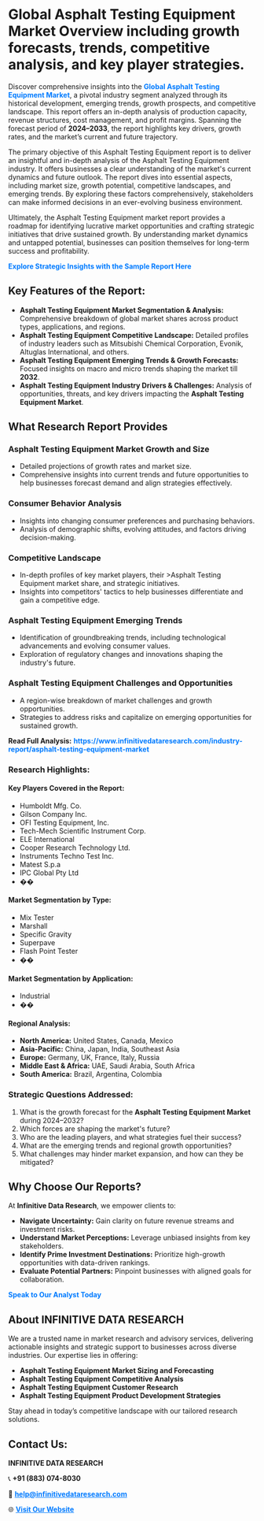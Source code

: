 <h1>Global Asphalt Testing Equipment Market Overview including growth forecasts, trends, competitive analysis, and key player strategies.</h1>
<p>
Discover comprehensive insights into the 
<a href="https://www.infinitivedataresearch.com/industry-report/asphalt-testing-equipment-market" rel="dofollow" style="color: #007BFF; text-decoration: none;"><strong>Global Asphalt Testing Equipment Market</strong></a>, a pivotal industry segment analyzed through its historical development, emerging trends, growth prospects, and competitive landscape. This report offers an in-depth analysis of production capacity, revenue structures, cost management, and profit margins. Spanning the forecast period of <strong>2024–2033</strong>, the report highlights key drivers, growth rates, and the market’s current and future trajectory.
</p>
<p>
The primary objective of this Asphalt Testing Equipment report is to deliver an insightful and in-depth analysis of the Asphalt Testing Equipment industry. It offers businesses a clear understanding of the market's current dynamics and future outlook. The report dives into essential aspects, including market size, growth potential, competitive landscapes, and emerging trends. By exploring these factors comprehensively, stakeholders can make informed decisions in an ever-evolving business environment.
</p>
<p>
Ultimately, the Asphalt Testing Equipment market report provides a roadmap for identifying lucrative market opportunities and crafting strategic initiatives that drive sustained growth. By understanding market dynamics and untapped potential, businesses can position themselves for long-term success and profitability.
</p>
<p>
<a href="https://www.infinitivedataresearch.com/request-sample/reportId=108874" style="color: #007BFF; text-decoration: none;"><strong>Explore Strategic Insights with the Sample Report Here</strong></a>
</p>

<h2>Key Features of the Report:</h2>
<ul>
<li><strong>Asphalt Testing Equipment Market Segmentation & Analysis:</strong> Comprehensive breakdown of global market shares across product types, applications, and regions.</li>
<li><strong>Asphalt Testing Equipment Competitive Landscape:</strong> Detailed profiles of industry leaders such as Mitsubishi Chemical Corporation, Evonik, Altuglas International, and others.</li>
<li><strong>Asphalt Testing Equipment Emerging Trends & Growth Forecasts:</strong> Focused insights on macro and micro trends shaping the market till <strong>2032</strong>.</li>
<li><strong>Asphalt Testing Equipment Industry Drivers & Challenges:</strong> Analysis of opportunities, threats, and key drivers impacting the <strong>Asphalt Testing Equipment Market</strong>.</li>
</ul>

<h2>What Research Report Provides</h2>
<h3>Asphalt Testing Equipment Market Growth and Size</h3>
<ul>
<li>Detailed projections of growth rates and market size.</li>
<li>Comprehensive insights into current trends and future opportunities to help businesses forecast demand and align strategies effectively.</li>
</ul>

<h3>Consumer Behavior Analysis</h3>
<ul>
<li>Insights into changing consumer preferences and purchasing behaviors.</li>
<li>Analysis of demographic shifts, evolving attitudes, and factors driving decision-making.</li>
</ul>

<h3>Competitive Landscape</h3>
<ul>
<li>In-depth profiles of key market players, their >Asphalt Testing Equipment market share, and strategic initiatives.</li>
<li>Insights into competitors' tactics to help businesses differentiate and gain a competitive edge.</li>
</ul>

<h3>Asphalt Testing Equipment Emerging Trends</h3>
<ul>
<li>Identification of groundbreaking trends, including technological advancements and evolving consumer values.</li>
<li>Exploration of regulatory changes and innovations shaping the industry's future.</li>
</ul>

<h3>Asphalt Testing Equipment Challenges and Opportunities</h3>
<ul>
<li>A region-wise breakdown of market challenges and growth opportunities.</li>
<li>Strategies to address risks and capitalize on emerging opportunities for sustained growth.</li>
</ul>
<p><strong>Read Full Analysis:</strong> <a href="https://www.infinitivedataresearch.com/industry-report/asphalt-testing-equipment-market" rel="dofollow" style="color: #007BFF; text-decoration: none;"><strong>https://www.infinitivedataresearch.com/industry-report/asphalt-testing-equipment-market</strong></a></p>
<h3>Research Highlights:</h3>
<h4>Key Players Covered in the Report:</h4>
<ul><li>Humboldt Mfg. Co.</li><li>Gilson Company Inc.</li><li>OFI Testing Equipment, Inc.</li><li>Tech-Mech Scientific Instrument Corp.</li><li>ELE International</li><li>Cooper Research Technology Ltd.</li><li>Instruments Techno Test Inc.</li><li>Matest S.p.a</li><li>IPC Global Pty Ltd</li><li>��</li></ul>
<h4>Market Segmentation by Type:</h4>
<ul><li>Mix Tester</li><li>Marshall</li><li>Specific Gravity</li><li>Superpave</li><li>Flash Point Tester</li><li>��</li></ul>
<h4>Market Segmentation by Application:</h4>
<ul><li>Industrial</li><li>��</li></ul>

<h4>Regional Analysis:</h4>
<ul>
<li><strong>North America:</strong> United States, Canada, Mexico</li>
<li><strong>Asia-Pacific:</strong> China, Japan, India, Southeast Asia</li>
<li><strong>Europe:</strong> Germany, UK, France, Italy, Russia</li>
<li><strong>Middle East & Africa:</strong> UAE, Saudi Arabia, South Africa</li>
<li><strong>South America:</strong> Brazil, Argentina, Colombia</li>
</ul>

<h3>Strategic Questions Addressed:</h3>
<ol>
<li>What is the growth forecast for the <strong>Asphalt Testing Equipment Market</strong> during 2024–2032?</li>
<li>Which forces are shaping the market's future?</li>
<li>Who are the leading players, and what strategies fuel their success?</li>
<li>What are the emerging trends and regional growth opportunities?</li>
<li>What challenges may hinder market expansion, and how can they be mitigated?</li>
</ol>

<h2>Why Choose Our Reports?</h2>
<p>At <strong>Infinitive Data Research</strong>, we empower clients to:</p>
<ul>
<li><strong>Navigate Uncertainty:</strong> Gain clarity on future revenue streams and investment risks.</li>
<li><strong>Understand Market Perceptions:</strong> Leverage unbiased insights from key stakeholders.</li>
<li><strong>Identify Prime Investment Destinations:</strong> Prioritize high-growth opportunities with data-driven rankings.</li>
<li><strong>Evaluate Potential Partners:</strong> Pinpoint businesses with aligned goals for collaboration.</li>
</ul>
<p><a href="https://www.infinitivedataresearch.com/industry-report/asphalt-testing-equipment-market" rel="dofollow" style="color: #007BFF; text-decoration: none;"><strong>Speak to Our Analyst Today</strong></a></p>

<h2>About INFINITIVE DATA RESEARCH</h2>
<p>We are a trusted name in market research and advisory services, delivering actionable insights and strategic support to businesses across diverse industries. Our expertise lies in offering:</p>
<ul>
<li><strong>Asphalt Testing Equipment Market Sizing and Forecasting</strong></li>
<li><strong>Asphalt Testing Equipment Competitive Analysis</strong></li>
<li><strong>Asphalt Testing Equipment Customer Research</strong></li>
<li><strong>Asphalt Testing Equipment Product Development Strategies</strong></li>
</ul>
<p>Stay ahead in today’s competitive landscape with our tailored research solutions.</p>

<h2>Contact Us:</h2>
<p><strong>INFINITIVE DATA RESEARCH</strong></p>
<p>📞 <strong>+91 (883) 074-8030</strong></p>
<p>📧 <strong><a href="mailto:help@infinitivedataresearch.com" style="color: #007BFF;">help@infinitivedataresearch.com</a></strong></p>
<p>🌐 <strong><a href="https://www.infinitivedataresearch.com" rel="dofollow" style="color: #007BFF;">Visit Our Website</a></strong></p>